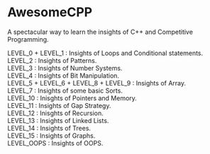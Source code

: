 # AwesomeCPP
A spectacular way to learn the insights of C++ and Competitive Programming.<br/>


LEVEL_0 + LEVEL_1 : Insights of Loops and Conditional statements.<br/>
LEVEL_2 : Insights of Patterns.<br/>
LEVEL_3 : Insights of Number Systems.<br/>
LEVEL_4 : Insights of Bit Manipulation.<br/>
LEVEL_5 + LEVEL_6 + LEVEL_8 + LEVEL_9 : Insights of Array.<br/>
LEVEL_7 : Insights of some basic Sorts.<br/>
LEVEL_10 : Inisghts of Pointers and Memory.<br/>
LEVEL_11 : Insights of Gap Strategy.<br/>
LEVEL_12 : Inisghts of Recursion.<br/>
LEVEL_13 : Insights of Linked Lists.</br>
LEVEL_14 : Insights of Trees.</br>
LEVEL_15 : Insights of Graphs.</br>
LEVEL_OOPS : Insights of OOPS.</br>




